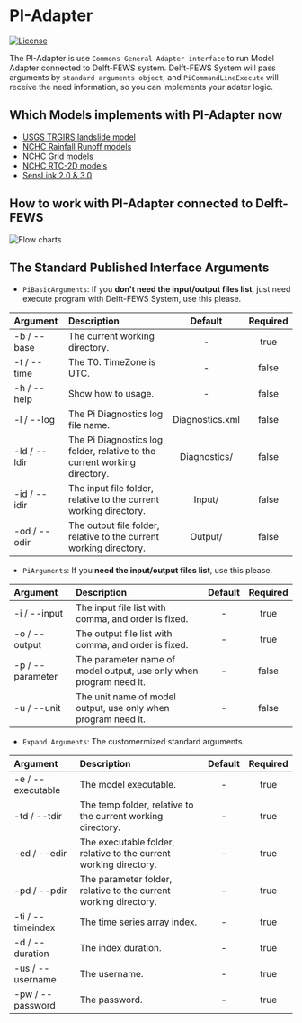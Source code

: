 # PI-Adapter
[![License](https://img.shields.io/badge/license-Apache%202.0-blue.svg)](./LICENSE)

The PI-Adapter is use `Commons General Adapter interface` to run Model Adapter connected to Delft-FEWS system.
Delft-FEWS System will pass arguments by `standard arguments object`, and `PiCommandLineExecute` will receive the need information, so you can implements your adater logic.

## Which Models implements with PI-Adapter now
- [USGS TRGIRS landslide model](https://github.com/usgs/landslides-trigrs)
- [NCHC Rainfall Runoff models](https://www.nchc.org.tw/tw/)
- [NCHC Grid models](https://www.nchc.org.tw/tw/)
- [NCHC RTC-2D models](https://www.nchc.org.tw/tw/)
- [SensLink 2.0 & 3.0](http://www.anasystem.com.tw/senslink/)

## How to work with PI-Adapter connected to Delft-FEWS
![Flow charts](https://i.imgur.com/BKosuN1.png)

## The Standard Published Interface Arguments

- `PiBasicArguments`: If you **don't need the input/output files list**, just need execute program with Delft-FEWS System, use this please.

| Argument | Description | Default | Required |
|:------ |:----------- |:-----------:|:-----------:|
| -b / --base | The current working directory. | - | true |
| -t / --time | The T0. TimeZone is UTC. | - | false |
| -h / --help | Show how to usage. | - | false |
| -l / --log | The Pi Diagnostics log file name. | Diagnostics.xml | false |
| -ld / --ldir | The Pi Diagnostics log folder, relative to the current working directory. | Diagnostics/ | false |
| -id / --idir | The input file folder, relative to the current working directory. | Input/ | false |
| -od / --odir | The output file folder, relative to the current working directory. | Output/ | false |

- `PiArguments`: If you **need the input/output files list**, use this please.

| Argument | Description | Default | Required |
|:------ |:----------- |:-----------:|:-----------:|
| -i / --input | The input file list with comma, and order is fixed. | - | true |
| -o / --output | The output file list with comma, and order is fixed. | - | true |
| -p / --parameter | The parameter name of model output, use only when program need it. | - | false |
| -u / --unit | The unit name of model output, use only when program need it. | - | false |

- `Expand Arguments`: The customermized standard arguments.

| Argument | Description | Default | Required |
|:------ |:----------- |:-----------:|:-----------:|
| -e / --executable | The model executable. | - | true |
| -td / --tdir | The temp folder, relative to the current working directory. | - | true |
| -ed / --edir | The executable folder, relative to the current working directory. | - | true |
| -pd / --pdir | The parameter folder, relative to the current working directory. | - | true |
| -ti / --timeindex | The time series array index. | - | true |
| -d / --duration | The index duration. | - | true |
| -us / --username | The username. | - | true |
| -pw / --password | The password. | - | true |
